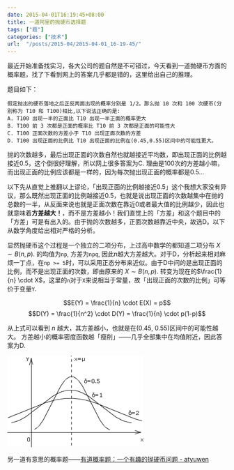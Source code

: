 ```yaml
---
date: 2015-04-01T16:19:45+08:00
title: 一道阿里的抛硬币选择题
tags: ["题"]
categories: ["技术"]
url:  "/posts/2015-04/2015-04-01_16-19-45/"
---
```


最近开始准备找实习，各大公司的题自然是不可错过，今天看到一道抛硬币方面的概率题，找了下看到网上的答案几乎都是错的，这里给出自己的推理。

题目如下：
```
假定抛出的硬币落地之后正反两面出现的概率分别是 1/2。那么抛 10 次和 100 次硬币(分别称为 T10 和 T100)相比,以下说法正确的是:
A. T100 出现一半的正面比 T10 出现一半正面的概率更大
B. T100 前 3 次都是正面的概率比 T10 前 3 次都是正面的可能性大
C. T100 正面次数的方差小于 T10 出现正面次数的方差
D. T100 出现正面的比例比 T10 出现正面的比例在(0.45,0.55)区间中的可能性更大。
```

抛的次数越多，最后出现正面的次数自然也就越接近平均数，即出现正面的比例越接近0.5，这个倒很好理解，所以网上很多答案为C. 理由是100次的方差越小嘛，而出现正面的比例应该都是一样的，因为每次抛出现正面的概率都是0.5... 

以下先从直觉上推翻以上谬论，「出现正面的比例越接近0.5」这个我想大家没有异议，那么既然出现正面的比例越接近0.5，也就是说出现正面的次数越集中在抛的总数的一半，从反面来说也就是正面次数在靠近0或者最大值的比例越少，因此也就意味着**方差越大！**，而不是方差越小！我们直觉上的「方差」和这个题目中的「方差」可是有出入的。由于抛的次数越多，正面次数越靠近中央，故选D。以下从数学角度给出相对严格的分析。

显然抛硬币这个过程是一个独立的二项分布，上过高中数学的都知道二项分布 $X \sim B(n,p).$ 的均值为`np`, 方差为`npq`, 因此n越大方差越大。对于D，分析起来相对麻烦一丁点，在`np >= 5`时，可以采用正态分布来近似。由于D中问的是出现正面的比例，而不是出现正面的次数，即由原来的 $X \sim B(n,p).$ 转变为现在的$\frac{1}{n} \cdot X$，这里的`n`对于`X`来说相当于常量，故「出现正面的次数的比例」可等价于变量`Y`.

$$E(Y) = \frac{1}{n} \cdot E(X) = p$$
$$D(Y) = \frac{1}{n^2} \cdot D(Y) = \frac{1}{n} \cdot p(1-p)$$

从上式可以看到 $n$ 越大，其方差越小，也就是在(0.45, 0.55)区间中的可能性越大。
方差越小的概率密度函数越「瘦削」——几乎全部集中在均值附近，因此答案为D.

![正态分布，方差越小越瘦削](/pictures/misc/normal_distribution.gif)

另一道有意思的概率题——[有道概率题：一个有趣的抛硬币问题 - atyuwen](http://www.cnblogs.com/atyuwen/archive/2010/09/12/coin.html)